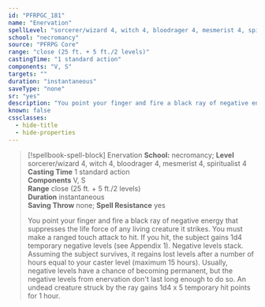 ```yaml
---
id: "PFRPGC_181"
name: "Enervation"
spellLevel: "sorcerer/wizard 4, witch 4, bloodrager 4, mesmerist 4, spiritualist 4"
school: "necromancy"
source: "PFRPG Core"
range: "close (25 ft. + 5 ft./2 levels)"
castingTime: "1 standard action"
components: "V, S"
targets: ""
duration: "instantaneous"
saveType: "none"
sr: "yes"
description: "You point your finger and fire a black ray of negative energy that suppresses the life force of any living creature it strikes. You must make a ranged touch attack to hit. If you hit, the subject gains 1d4 temporary negative levels (see Appendix 1). Negative levels stack.  Assuming the subject survives, it regains lost levels after a number of hours equal to your caster level (maximum 15 hours).  Usually, negative levels have a chance of becoming permanent, but the negative levels from enervation don't last long enough to do so.  An undead creature struck by the ray gains 1d4 x 5 temporary hit points for 1 hour."
known: false
cssclasses:
  - hide-title
  - hide-properties
---
```


> [!spellbook-spell-block] Enervation
> **School:** necromancy; **Level** sorcerer/wizard 4, witch 4, bloodrager 4, mesmerist 4, spiritualist 4
> **Casting Time** 1 standard action  
> **Components** V, S  
> **Range** close (25 ft. + 5 ft./2 levels)  
> **Duration** instantaneous  
> **Saving Throw** none; **Spell Resistance** yes
> 
> You point your finger and fire a black ray of negative energy that suppresses the life force of any living creature it strikes. You must make a ranged touch attack to hit. If you hit, the subject gains 1d4 temporary negative levels (see Appendix 1). Negative levels stack.  Assuming the subject survives, it regains lost levels after a number of hours equal to your caster level (maximum 15 hours).  Usually, negative levels have a chance of becoming permanent, but the negative levels from enervation don't last long enough to do so.  An undead creature struck by the ray gains 1d4 x 5 temporary hit points for 1 hour.